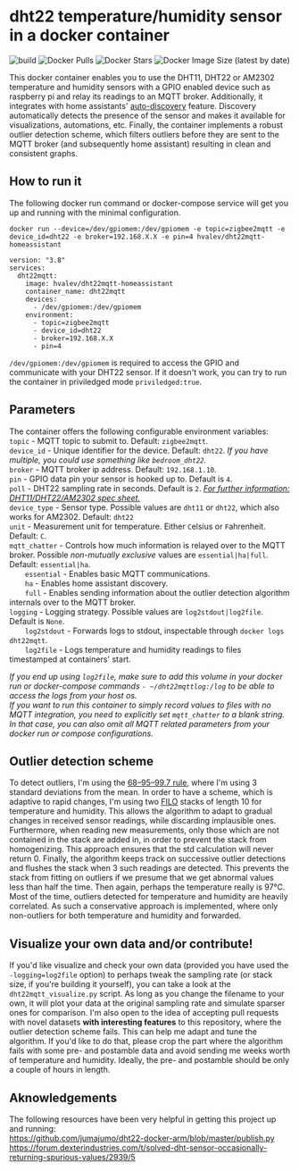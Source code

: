 # dht22 temperature/humidity sensor in a docker container
![build](https://github.com/hvalev/dht22mqtt-homeassistant/workflows/build/badge.svg)
![Docker Pulls](https://img.shields.io/docker/pulls/hvalev/dht22mqtt-homeassistant)
![Docker Stars](https://img.shields.io/docker/stars/hvalev/dht22mqtt-homeassistant)
![Docker Image Size (latest by date)](https://img.shields.io/docker/image-size/hvalev/dht22mqtt-homeassistant)

This docker container enables you to use the DHT11, DHT22 or AM2302 temperature and humidity sensors with a GPIO enabled device such as raspberry pi and relay its readings to an MQTT broker. Additionally, it integrates with home assistants' [auto-discovery](https://www.home-assistant.io/docs/mqtt/discovery/) feature. Discovery automatically detects the presence of the sensor and makes it available for visualizations, automations, etc. Finally, the container implements a robust outlier detection scheme, which filters outliers before they are sent to the MQTT broker (and subsequently home assistant) resulting in clean and consistent graphs.

## How to run it
The following docker run command or docker-compose service will get you up and running with the minimal configuration.

```docker run --device=/dev/gpiomem:/dev/gpiomem -e topic=zigbee2mqtt -e device_id=dht22 -e broker=192.168.X.X -e pin=4 hvalev/dht22mqtt-homeassistant```

```
version: "3.8"
services:
  dht22mqtt:
    image: hvalev/dht22mqtt-homeassistant
    container_name: dht22mqtt
    devices:
      - /dev/gpiomem:/dev/gpiomem
    environment:
      - topic=zigbee2mqtt
      - device_id=dht22
      - broker=192.168.X.X
      - pin=4
```
```/dev/gpiomem:/dev/gpiomem``` is required to access the GPIO and communicate with your DHT22 sensor. If it doesn't work, you can try to run the container in priviledged mode ```priviledged:true```.

## Parameters
The container offers the following configurable environment variables:</br>
```topic``` - MQTT topic to submit to. Default: ```zigbee2mqtt```. </br>
```device_id``` - Unique identifier for the device. Default: ```dht22```. *If you have multiple, you could use something like ```bedroom_dht22```.* </br>
```broker``` - MQTT broker ip address. Default: ```192.168.1.10```. </br>
```pin``` - GPIO data pin your sensor is hooked up to. Default is ```4```. </br>
```poll``` - DHT22 sampling rate in seconds. Default is ```2```. [*For further information: DHT11/DHT22/AM2302 spec sheet.*](https://lastminuteengineers.com/dht11-dht22-arduino-tutorial/) </br> 
```device_type``` - Sensor type. Possible values are ```dht11``` or ```dht22```, which also works for AM2302. Default: ```dht22``` </br>
```unit``` - Measurement unit for temperature. Either ```C```elsius or ```F```ahrenheit. Default: ```C```. </br>
```mqtt_chatter``` - Controls how much information is relayed over to the MQTT broker. Possible *non-mutually exclusive* values are ```essential|ha|full```. Default: ```essential|ha```. </br>
&emsp;&emsp;```essential``` - Enables basic MQTT communications. </br>
&emsp;&emsp;```ha``` - Enables home assistant discovery. </br>
&emsp;&emsp;```full``` - Enables sending information about the outlier detection algorithm internals over to the MQTT broker. </br>
```logging``` - Logging strategy. Possible values are ```log2stdout|log2file```. Default is ```None```. </br>
&emsp;&emsp;```log2stdout``` - Forwards logs to stdout, inspectable through ```docker logs dht22mqtt```. </br>
&emsp;&emsp;```log2file``` - Logs temperature and humidity readings to files timestamped at containers' start. </br>

*If you end up using ```log2file```, make sure to add this volume in your docker run or docker-compose commands ```- ~/dht22mqttlog:/log``` to be able to access the logs from your host os.* </br> 
*If you want to run this container to simply record values to files with no MQTT integration, you need to explicitly set ```mqtt_chatter``` to a blank string. In that case, you can also omit all MQTT related parameters from your docker run or compose configurations.*

## Outlier detection scheme
To detect outliers, I'm using the [68–95–99.7 rule](https://en.wikipedia.org/wiki/68%E2%80%9395%E2%80%9399.7_rule), where I'm using 3 standard deviations from the mean. 
In order to have a scheme, which is adaptive to rapid changes, I'm using two [FILO](https://everythingcomputerscience.com/discrete_mathematics/Stacks_and_Queues.html) stacks of length 10 for temperature and humidity.
This allows the algorithm to adapt to gradual changes in received sensor readings, while discarding implausible ones.
Furthermore, when reading new measurements, only those which are not contained in the stack are added in, in order to prevent the stack from homogenizing.
This approach ensures that the std calculation will never return 0.
Finally, the algorithm keeps track on successive outlier detections and flushes the stack when 3 such readings are detected. This prevents the stack from fitting on outliers if we presume that we get abnormal values less than half the time. 
Then again, perhaps the temperature really is 97°C.
Most of the time, outliers detected for temperature and humidity are heavily correlated.
As such a conservative approach is implemented, where only non-outliers for both temperature and humidity and forwarded.

## Visualize your own data and/or contribute!
If you'd like visualize and check your own data (provided you have used the ```-logging=log2file``` option) to perhaps tweak the sampling rate (or stack size, if you're building it yourself), you can take a look at the ```dht22mqtt_visualize.py``` script. As long as you change the filename to your own, it will plot your data at the original sampling rate and simulate sparser ones for comparison. I'm also open to the idea of accepting pull requests with novel datasets **with interesting features** to this repository, where the outlier detection scheme fails. This can help me adapt and tune the algorithm. If you'd like to do that, please crop the part where the algorithm fails with some pre- and postamble data and avoid sending me weeks worth of temperature and humidity. Ideally, the pre- and postamble should be only a couple of hours in length. 

## Aknowledgements
The following resources have been very helpful in getting this project up and running: </br>
https://github.com/jumajumo/dht22-docker-arm/blob/master/publish.py </br>
https://forum.dexterindustries.com/t/solved-dht-sensor-occasionally-returning-spurious-values/2939/5